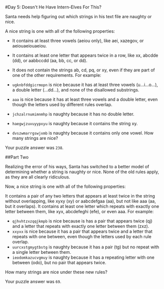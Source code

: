 #Day 5: Doesn't He Have Intern-Elves For This?

Santa needs help figuring out which strings in his text file are naughty or nice.

A nice string is one with all of the following properties:

* It contains at least three vowels (aeiou only), like aei, xazegov, or aeiouaeiouaeiou.
* It contains at least one letter that appears twice in a row, like xx, abcdde (dd), or aabbccdd (aa, bb, cc, or dd).
* It does not contain the strings ab, cd, pq, or xy, even if they are part of one of the other requirements.
For example:

* `ugknbfddgicrmopn` is nice because it has at least three vowels (u...i...o...), a double letter (...dd...), and none of the disallowed substrings.
* `aaa` is nice because it has at least three vowels and a double letter, even though the letters used by different rules overlap.
* `jchzalrnumimnmhp` is naughty because it has no double letter.
* `haegwjzuvuyypxyu` is naughty because it contains the string xy.
* `dvszwmarrgswjxmb` is naughty because it contains only one vowel.
How many strings are nice?

Your puzzle answer was `238`.

##Part Two

Realizing the error of his ways, Santa has switched to a better model of determining whether a string is naughty or nice. None of the old rules apply, as they are all clearly ridiculous.

Now, a nice string is one with all of the following properties:

It contains a pair of any two letters that appears at least twice in the string without overlapping, like xyxy (xy) or aabcdefgaa (aa), but not like aaa (aa, but it overlaps).
It contains at least one letter which repeats with exactly one letter between them, like xyx, abcdefeghi (efe), or even aaa.
For example:

* `qjhvhtzxzqqjkmpb` is nice because is has a pair that appears twice (qj) and a letter that repeats with exactly one letter between them (zxz).
* `xxyxx` is nice because it has a pair that appears twice and a letter that repeats with one between, even though the letters used by each rule overlap.
* `uurcxstgmygtbstg` is naughty because it has a pair (tg) but no repeat with a single letter between them.
* `ieodomkazucvgmuy` is naughty because it has a repeating letter with one between (odo), but no pair that appears twice.

How many strings are nice under these new rules?

Your puzzle answer was `69`.